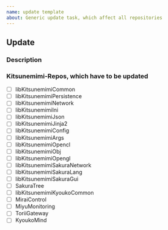 ```yaml
---
name: update template
about: Generic update task, which affect all repositories
---
```


## Update

### Description

### Kitsunemimi-Repos, which have to be updated

- [ ] libKitsunemimiCommon
- [ ] libKitsunemimiPersistence
- [ ] libKitsunemimiNetwork
- [ ] libKitsunemimiIni
- [ ] libKitsunemimiJson
- [ ] libKitsunemimiJinja2
- [ ] libKitsunemimiConfig
- [ ] libKitsunemimiArgs
- [ ] libKitsunemimiOpencl
- [ ] libKitsunemimiObj
- [ ] libKitsunemimiOpengl
- [ ] libKitsunemimiSakuraNetwork
- [ ] libKitsunemimiSakuraLang
- [ ] libKitsunemimiSakuraGui
- [ ] SakuraTree
- [ ] libKitsunemimiKyoukoCommon
- [ ] MiraiControl
- [ ] MiyuMonitoring
- [ ] ToriiGateway
- [ ] KyoukoMind
